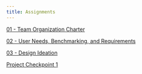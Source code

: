 ```yaml
---
title: Assignments
---
```

[01 - Team Organization Charter](./TeamOrg.md)

[02 - User Needs, Benchmarking, and Requirements](./UserNeeds.md)

[03 - Design Ideation](./DesignIdeation.md)

[Project Checkpoint 1](./Report.md)
